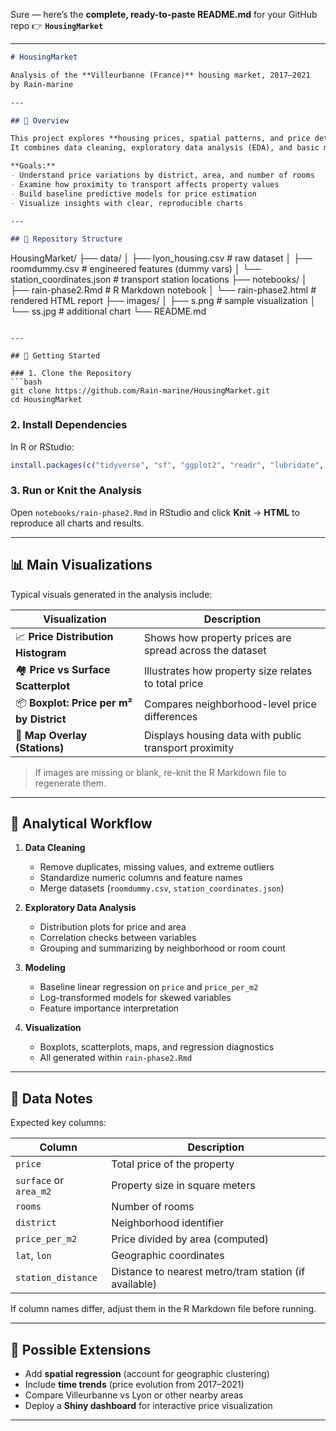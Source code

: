 
Sure — here’s the **complete, ready-to-paste README.md** for your GitHub repo
👉 **`HousingMarket`**

---

```markdown
# HousingMarket

Analysis of the **Villeurbanne (France)** housing market, 2017–2021  
by Rain-marine

---

## 📄 Overview

This project explores **housing prices, spatial patterns, and price determinants** in Villeurbanne from 2017 to 2021.  
It combines data cleaning, exploratory data analysis (EDA), and basic modeling to identify the main factors that influence housing prices.

**Goals:**
- Understand price variations by district, area, and number of rooms  
- Examine how proximity to transport affects property values  
- Build baseline predictive models for price estimation  
- Visualize insights with clear, reproducible charts  

---

## 📁 Repository Structure

```

HousingMarket/
├── data/
│   ├── lyon_housing.csv              # raw dataset
│   ├── roomdummy.csv                 # engineered features (dummy vars)
│   └── station_coordinates.json      # transport station locations
├── notebooks/
│   ├── rain-phase2.Rmd               # R Markdown notebook
│   └── rain-phase2.html              # rendered HTML report
├── images/
│   ├── s.png                         # sample visualization
│   └── ss.jpg                        # additional chart
└── README.md

````

---

## 🚀 Getting Started

### 1. Clone the Repository
```bash
git clone https://github.com/Rain-marine/HousingMarket.git
cd HousingMarket
````

### 2. Install Dependencies

In R or RStudio:

```r
install.packages(c("tidyverse", "sf", "ggplot2", "readr", "lubridate", "janitor"))
```

### 3. Run or Knit the Analysis

Open `notebooks/rain-phase2.Rmd` in RStudio and click **Knit** → **HTML** to reproduce all charts and results.

---

## 📊 Main Visualizations

Typical visuals generated in the analysis include:

| Visualization                            | Description                                             |
| ---------------------------------------- | ------------------------------------------------------- |
| 📈 **Price Distribution Histogram**      | Shows how property prices are spread across the dataset |
| 🏘 **Price vs Surface Scatterplot**      | Illustrates how property size relates to total price    |
| 📦 **Boxplot: Price per m² by District** | Compares neighborhood-level price differences           |
| 🚉 **Map Overlay (Stations)**            | Displays housing data with public transport proximity   |

> If images are missing or blank, re-knit the R Markdown file to regenerate them.

---

## 🧮 Analytical Workflow

1. **Data Cleaning**

   * Remove duplicates, missing values, and extreme outliers
   * Standardize numeric columns and feature names
   * Merge datasets (`roomdummy.csv`, `station_coordinates.json`)

2. **Exploratory Data Analysis**

   * Distribution plots for price and area
   * Correlation checks between variables
   * Grouping and summarizing by neighborhood or room count

3. **Modeling**

   * Baseline linear regression on `price` and `price_per_m2`
   * Log-transformed models for skewed variables
   * Feature importance interpretation

4. **Visualization**

   * Boxplots, scatterplots, maps, and regression diagnostics
   * All generated within `rain-phase2.Rmd`

---

## 🧾 Data Notes

Expected key columns:

| Column                 | Description                                           |
| ---------------------- | ----------------------------------------------------- |
| `price`                | Total price of the property                           |
| `surface` or `area_m2` | Property size in square meters                        |
| `rooms`                | Number of rooms                                       |
| `district`             | Neighborhood identifier                               |
| `price_per_m2`         | Price divided by area (computed)                      |
| `lat`, `lon`           | Geographic coordinates                                |
| `station_distance`     | Distance to nearest metro/tram station (if available) |

If column names differ, adjust them in the R Markdown file before running.

---

## 🧠 Possible Extensions

* Add **spatial regression** (account for geographic clustering)
* Include **time trends** (price evolution from 2017–2021)
* Compare Villeurbanne vs Lyon or other nearby areas
* Deploy a **Shiny dashboard** for interactive price visualization

---

